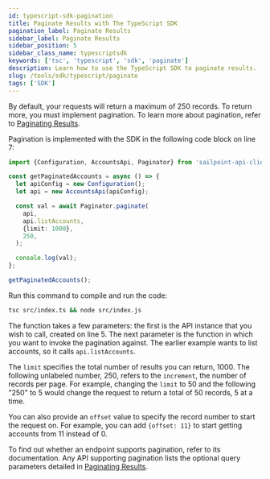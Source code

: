 ```yaml
---
id: typescript-sdk-pagination
title: Paginate Results with The TypeScript SDK
pagination_label: Paginate Results
sidebar_label: Paginate Results
sidebar_position: 5
sidebar_class_name: typescriptsdk
keywords: ['tsc', 'typescript', 'sdk', 'paginate']
description: Learn how to use the TypeScript SDK to paginate results.
slug: /tools/sdk/typescript/paginate
tags: ['SDK']
---
```


By default, your requests will return a maximum of 250 records. To return more, you must implement pagination. To learn more about pagination, refer to [Paginating Results](/api/standard-collection-parameters/#paginating-results).

Pagination is implemented with the SDK in the following code block on line 7:

```typescript showLineNumbers
import {Configuration, AccountsApi, Paginator} from 'sailpoint-api-client';

const getPaginatedAccounts = async () => {
  let apiConfig = new Configuration();
  let api = new AccountsApi(apiConfig);

  const val = await Paginator.paginate(
    api,
    api.listAccounts,
    {limit: 1000},
    250,
  );

  console.log(val);
};

getPaginatedAccounts();
```

Run this command to compile and run the code:

```bash
tsc src/index.ts && node src/index.js
```

The function takes a few parameters: the first is the API instance that you wish to call, created on line 5. The next parameter is the function in which you want to invoke the pagination against. The earlier example wants to list accounts, so it calls `api.listAccounts`.

The `limit` specifies the total number of results you can return, 1000. The following unlabeled number, 250, refers to the `increment`, the number of records per page. For example, changing the `limit` to 50 and the following "250" to 5 would change the request to return a total of 50 records, 5 at a time.

You can also provide an `offset` value to specify the record number to start the request on. For example, you can add `{offset: 11}` to start getting accounts from 11 instead of 0.

To find out whether an endpoint supports pagination, refer to its documentation. Any API supporting pagination lists the optional query parameters detailed in [Paginating Results](/api/standard-collection-parameters/#paginating-results).
